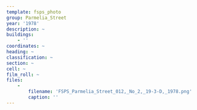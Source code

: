 ```yaml
---
template: fsps_photo
group: Parmelia_Street
year: '1978'
description: ~
buildings:
    - ''
coordinates: ~
heading: ~
classification: ~
section: ~
cell: ~
film_roll: ~
files:
    -
        filename: 'FSPS_Parmelia_Street_012,_No_2,_19-3-D,_1978.png'
        caption: ''
---
```

